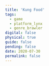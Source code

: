 ```yaml
---
title: 'Kung Food'
tags:
  - game
  - platform_lynx
  - genre_brawler
digital: false
physical: true
guide: false
pending: false
date: 2020-07-30
permalink: false
---
```

